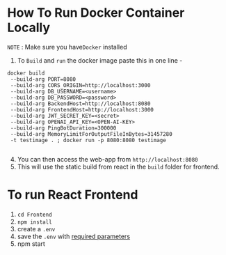 # How To Run Docker Container Locally

`NOTE` : Make sure you have`Docker` installed

1. To `Build` and `run` the docker image paste this in one line -

```
docker build
 --build-arg PORT=8080
 --build-arg CORS_ORIGIN=http://localhost:3000
 --build-arg DB_USERNAME=<username>
 --build-arg DB_PASSWORD=<password>
 --build-arg BackendHost=http://localhost:8080
 --build-arg FrontendHost=http://localhost:3000
 --build-arg JWT_SECRET_KEY=<secret>
 --build-arg OPENAI_API_KEY=<OPEN-AI-KEY>
 --build-arg PingBotDuration=300000
 --build-arg MemoryLimitForOutputFileInBytes=31457280
 -t testimage . ; docker run -p 8080:8080 testimage
 
```


4. You can then access the web-app from `http://localhost:8080`
5. This will use the static build from react in the `build` folder for frontend.

# To run React Frontend

1. `cd Frontend`
2. `npm install`
3. create a `.env`
4. save the `.env` with [required parameters](./Envs/Frontend.env)
5. npm start